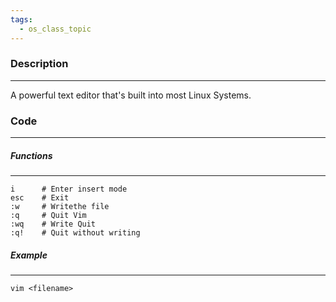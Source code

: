 ```yaml
---
tags:
  - os_class_topic
---
```

### Description
---
A powerful text editor that's built into most Linux Systems. 

### Code
---
##### Functions
---
```
i      # Enter insert mode
esc    # Exit 
:w     # Writethe file
:q     # Quit Vim
:wq    # Write Quit
:q!    # Quit without writing
```

##### Example
---
```
vim <filename>
```

